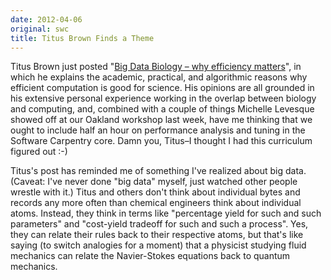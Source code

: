 ```yaml
---
date: 2012-04-06
original: swc
title: Titus Brown Finds a Theme
---
```

<p>Titus Brown just posted "<a href="http://ivory.idyll.org/blog/apr-12/big-data-biology-2.html">Big Data Biology – why efficiency matters</a>", in which he explains the academic, practical, and algorithmic reasons why efficient computation is good for science. His opinions are all grounded in his extensive personal experience working in the overlap between biology and computing, and, combined with a couple of things Michelle Levesque showed off at our Oakland workshop last week, have me thinking that we ought to include half an hour on performance analysis and tuning in the Software Carpentry core. Damn you, Titus–I thought I had this curriculum figured out :-)</p>
<p>Titus's post has reminded me of something I've realized about big data. (Caveat: I've never done "big data" myself, just watched other people wrestle with it.) Titus and others don't think about individual bytes and records any more often than chemical engineers think about individual atoms. Instead, they think in terms like "percentage yield for such and such parameters" and "cost-yield tradeoff for such and such a process". Yes, they can relate their rules back to their respective atoms, but that's like saying (to switch analogies for a moment) that a physicist studying fluid mechanics can relate the Navier-Stokes equations back to quantum mechanics.</p>
